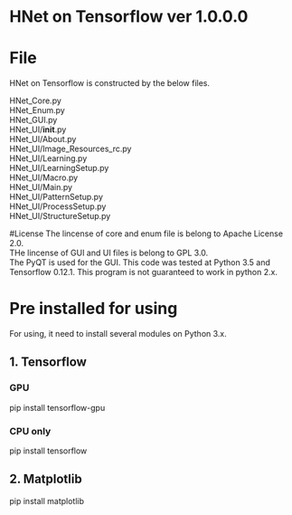 # HNet on Tensorflow ver 1.0.0.0

# File
HNet on Tensorflow is constructed by the below files.

HNet_Core.py<br>
HNet_Enum.py<br>
HNet_GUI.py<br>
HNet_UI/__init__.py<br>
HNet_UI/About.py<br>
HNet_UI/Image_Resources_rc.py<br>
HNet_UI/Learning.py<br>
HNet_UI/LearningSetup.py<br>
HNet_UI/Macro.py<br>
HNet_UI/Main.py<br>
HNet_UI/PatternSetup.py<br>
HNet_UI/ProcessSetup.py<br>
HNet_UI/StructureSetup.py<br>

#License
The lincense of core and enum file is belong to Apache License 2.0.<br>
THe lincense of GUI and UI files is belong to GPL 3.0.<br>
The PyQT is used for the GUI. This code was tested at Python 3.5 and Tensorflow 0.12.1. This program is not guaranteed to work in python 2.x.

# Pre installed for using

For using, it need to install several modules on Python 3.x.

<h2>1. Tensorflow</h2>

<h3>GPU</h3>
pip install tensorflow-gpu

<h3>CPU only</h3>
pip install tensorflow

<h2>2. Matplotlib</h2>

pip install matplotlib

